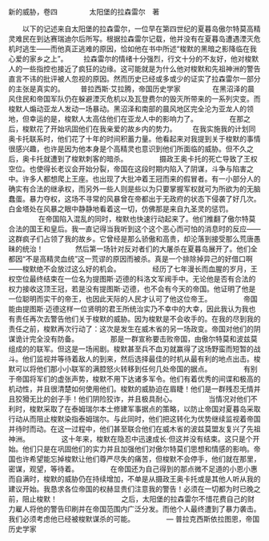 新的威胁，卷四
　　
　　太阳堡的拉森雷尔　著

　　以下的记述来自太阳堡的拉森雷尔，一位早在第四世纪的夏暮岛傲尔特莫高精灵难民在到达赛瑞迪尔后所写。根据拉森雷尔记载，他并没有在夏暮岛遭遇湮灭危机时逃生——而他真正逃难的原因，恰如他在书中所述“梭默的黑暗之影降临在我心爱的家乡之上”。
　　拉森雷尔的情绪十分强烈，行文十分的不友好，他对梭默人的一些指控也接近了疯狂的边缘。这可能就是为什么他对梭默和先祖神洲的警告直言不讳的批评被人忽视的原因。然而历史已经或多或少的证实了拉森雷尔一部分的主张是真实的。
　　普拉西斯·艾拉腾，帝国历史学家
　　
　　在黑沼泽的晨风住民和帝国军队仍在躲避湮灭危机以及瓦登费尔的毁灭所带来的一系列灾变。而梭默人煽动亚龙人发动一场暴动。黑沼泽和南部的晨风地区完全沦为亚龙人的领地，但幸运的是，梭默人太高估他们在亚龙人中的影响力了。
　　
　　在那之后，梭默花了开始巩固他们在我亲爱的故乡内的势力。
　　在我实施我的计划同奥卡托联系时，他们花了十年的时间积蓄力量。他看起来对我提到关于梭默的事情很感兴趣，也许是因为他本身是个高精灵也意识到他们所面临的威胁。但不久之后，奥卡托就遭到了梭默刺客的暗杀。
　　
　　摄政王奥卡托的死亡导致了王权空位。也使得长老议会开始分裂，帝国在这段时期内陷入了阴谋，斗争与陷害之中。许多人都想爬上王座。也出现了大批冲着王冠而来的假冒者。有一小部分人的确实有合法的继承权，而另外一些人则是些以为只要掌握军权就可为所欲为的无脑蠢蛋。暴力夺权，这场不寻常的风暴曾在帝都出于无政府的状态下侵袭了好几次。白金塔处在风暴之眼中静静地看着这一切，仿佛那是来自九圣灵的惩罚。
　　
　　在帝国陷入混乱的同时，梭默也快速行动起来了。他们推翻了傲尔特莫合法的国王和皇后。我一直记得当我听到这个这个恶心而可怕的消息时的反应——这群疯子们占领了我的故乡。它曾经是那么骄傲和高贵，却沦落到接受那么荒唐愚昧的统治！
　　
　　然后第一场针对反对者们的大屠杀在夏暮岛展开了。他们全都因“不是高精灵血统”这一荒谬的原因而被杀。真是一个排除掉异己的好借口啊——梭默绝不会放过这么好的机会。
　　
　　经历了七年漫长而血腥的岁月，王权空位最终结束在一位名为提图斯·迈德的科洛文军阀手中。无论他是否有合法的权力接收这顶王冠，若是没有提图斯·迈德，也不会有今天的帝国。他证明了他是一位聪明而实干的帝王，也因此天际的人民才认可了他这位帝王。
　　
　　帝国能由提图斯·迈德这样一位贤明的君王所统治实乃不幸中的大幸，因此我认为我也有责任再次去警告他们关于梭默的威胁。因为梭默是不会收手的。在我的尽到我的责任之前，梭默再次行动了：这次是发生在威木省的另一场政变。帝国对他们的阴谋诡计完全没有防备。
　　
　　那是一群宣称要击败帝国，由傲尔特莫和波兹莫组成的的联军。但这是一场闹剧。梭默甚至兵不血刃就赢得了这场野蛮而短暂的战斗。他们监视并等待着敌人的到来，然后选择最佳的时机从最有利的地点出击。梭默可以将他们那小小联军的满腔怒火转移到任何几处帝国的据点。
　　
　　有别于帝国将军们的虚张声势，梭默不用下达诸多军令。他们有着优秀的间谍和极高的机动性，并且很清楚如何使用他们。梭默的威胁迫在眉睫！他们是一群残忍无情并且狡猾无比的刽子手！他们阴险狡诈，并且极具耐心。
　　
　　当情况对他们不利时，梭默采取了在泰姆瑞尔本土修建军事据点的策略，以防止帝国对夏暮岛采取行动从而阻止梭默染指泰姆瑞尔。与此同时，他们把这转化为优势继续监视着帝国并待时而动。在这一过程中，他们甚至联合他们在威木省的波兹莫盟友复兴了先祖神洲。
　　
　　这十年来，梭默在隐忍中迅速成长·但这并没有结束。这只是个开始。他们只是在巩固他们的实力并且加强他们对傲尔特莫们思想和情感的影响。帝国也许希望能忘掉梭默让他们尊严尽失的痛苦，但梭默不会停手，他们就在那里，密谋，观望，等待着。
　　
　　在帝国还为自己得到的那点微不足道的小恩小惠而自满时，梭默的威胁仍在持续增加，不单是从摄政王奥卡托或是其他人听从我的建议开始。我恳求各位帝国的权赫显贵们注意我的警告！必须在一切都为时已晚之前，阻止梭默！
　　
　　
　　
　　之后，太阳堡的拉森雷尔不惜花费自己的财力雇人将他的警告印刷并在帝国范围内广泛分发。而他个人最终遭到了暴力袭击。我们必须考虑他已经被梭默谋杀的可能。
　　
　　— 普拉克西斯依拉图恩，帝国历史学家